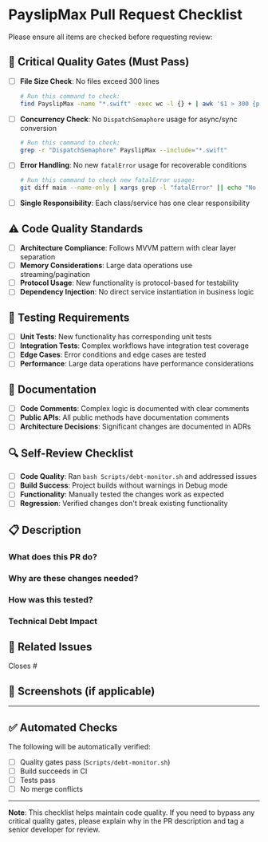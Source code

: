 # PayslipMax Pull Request Checklist

Please ensure all items are checked before requesting review:

## 🚫 Critical Quality Gates (Must Pass)

- [ ] **File Size Check**: No files exceed 300 lines
  ```bash
  # Run this command to check:
  find PayslipMax -name "*.swift" -exec wc -l {} + | awk '$1 > 300 {print $2 " (" $1 " lines)"}'
  ```

- [ ] **Concurrency Check**: No `DispatchSemaphore` usage for async/sync conversion
  ```bash
  # Run this command to check:
  grep -r "DispatchSemaphore" PayslipMax --include="*.swift"
  ```

- [ ] **Error Handling**: No new `fatalError` usage for recoverable conditions
  ```bash
  # Run this command to check new fatalError usage:
  git diff main --name-only | xargs grep -l "fatalError" || echo "No new fatalError found"
  ```

- [ ] **Single Responsibility**: Each class/service has one clear responsibility

## ⚠️ Code Quality Standards

- [ ] **Architecture Compliance**: Follows MVVM pattern with clear layer separation
- [ ] **Memory Considerations**: Large data operations use streaming/pagination
- [ ] **Protocol Usage**: New functionality is protocol-based for testability
- [ ] **Dependency Injection**: No direct service instantiation in business logic

## 🧪 Testing Requirements

- [ ] **Unit Tests**: New functionality has corresponding unit tests
- [ ] **Integration Tests**: Complex workflows have integration test coverage
- [ ] **Edge Cases**: Error conditions and edge cases are tested
- [ ] **Performance**: Large data operations have performance considerations

## 📝 Documentation

- [ ] **Code Comments**: Complex logic is documented with clear comments
- [ ] **Public APIs**: All public methods have documentation comments
- [ ] **Architecture Decisions**: Significant changes are documented in ADRs

## 🔍 Self-Review Checklist

- [ ] **Code Quality**: Ran `bash Scripts/debt-monitor.sh` and addressed issues
- [ ] **Build Success**: Project builds without warnings in Debug mode
- [ ] **Functionality**: Manually tested the changes work as expected
- [ ] **Regression**: Verified changes don't break existing functionality

## 📋 Description

### What does this PR do?
<!-- Describe the changes in this PR -->

### Why are these changes needed?
<!-- Explain the business/technical justification -->

### How was this tested?
<!-- Describe your testing approach -->

### Technical Debt Impact
<!-- Does this PR reduce, maintain, or add technical debt? -->

## 🎯 Related Issues

Closes #<!-- issue number -->

## 📸 Screenshots (if applicable)

<!-- Add screenshots for UI changes -->

---

## ✅ Automated Checks

The following will be automatically verified:

- [ ] Quality gates pass (`Scripts/debt-monitor.sh`)
- [ ] Build succeeds in CI
- [ ] Tests pass
- [ ] No merge conflicts

---

**Note**: This checklist helps maintain code quality. If you need to bypass any critical quality gates, please explain why in the PR description and tag a senior developer for review. 